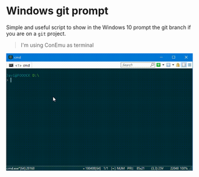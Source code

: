 # Windows git prompt
Simple and useful script to show in the Windows 10 prompt the git branch
if you are on a `git` project.
> I'm using ConEmu as terminal

![](demo.gif)
